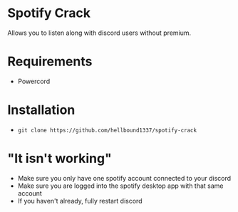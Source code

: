 # Spotify Crack
Allows you to listen along with discord users without premium.

# Requirements
- Powercord

# Installation
- `git clone https://github.com/hellbound1337/spotify-crack`

# "It isn't working"
- Make sure you only have one spotify account connected to your discord
- Make sure you are logged into the spotify desktop app with that same account
- If you haven't already, fully restart discord
